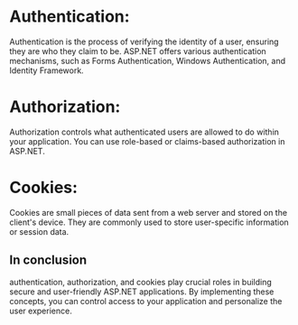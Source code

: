 # Authentication:
Authentication is the process of verifying the identity of a user, ensuring they are who they claim to be.
ASP.NET offers various authentication mechanisms, such as Forms Authentication, Windows Authentication, and Identity Framework.

# Authorization:

Authorization controls what authenticated users are allowed to do within your application. You can use role-based or claims-based authorization in ASP.NET.

# Cookies:

Cookies are small pieces of data sent from a web server and stored on the client's device. They are commonly used to store user-specific information or session data.

## In conclusion
authentication, authorization, and cookies play crucial roles in building secure and user-friendly ASP.NET applications.
 By implementing these concepts, you can control access to your application and personalize the user experience.
